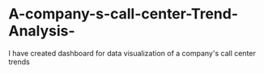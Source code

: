 # A-company-s-call-center-Trend-Analysis-
I have created dashboard for data visualization of a company's call center trends
